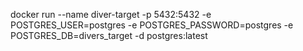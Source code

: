 docker run --name diver-target -p 5432:5432 -e POSTGRES_USER=postgres -e POSTGRES_PASSWORD=postgres -e POSTGRES_DB=divers_target -d postgres:latest
